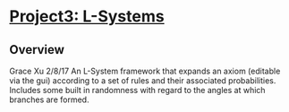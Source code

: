 # [Project3: L-Systems](https://github.com/CIS700-Procedural-Graphics/Project3-LSystems)

## Overview

Grace Xu
2/8/17
An L-System framework that expands an axiom (editable via the gui) according to a set of rules and their associated probabilities. Includes some built in randomness with regard to the angles at which branches are formed.
